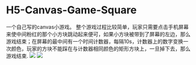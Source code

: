 ﻿# H5-Canvas-Game-Square
一个自己写的canvas小游戏。
整个游戏过程比较简单，玩家只需要点击手机屏幕来使中间粉红的那个小方块跳动起来便可，如果小方块被带到了屏幕的左边，那么游戏结束；在屏幕的最中间有一个时间计数器，每隔10s，计数器上的数字变换一次颜色，玩家的方块不能踩在与计数器相同颜色的矩形方块上，一旦掉下去，那么游戏结束.
![](https://github.com/JMQX/H5-Canvas-Game-Square/tree/master/screenshots/1.jpg)
![](https://github.com/JMQX/H5-Canvas-Game-Square/tree/master/screenshots/2.jpg)